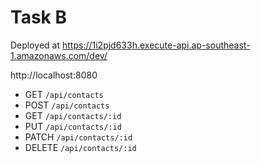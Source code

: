 # Task B


Deployed at https://1i2pjd633h.execute-api.ap-southeast-1.amazonaws.com/dev/

http://localhost:8080

* GET `/api/contacts`
* POST `/api/contacts`
* GET `/api/contacts/:id`
* PUT `/api/contacts/:id`
* PATCH `/api/contacts/:id`
* DELETE `/api/contacts/:id`